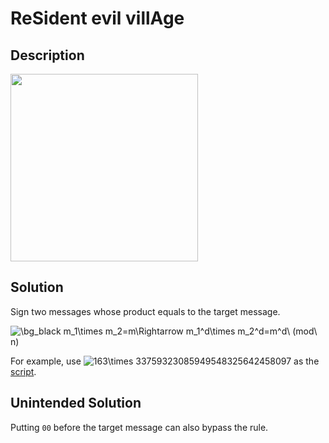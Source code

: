 # ReSident evil villAge

## __Description__

<img src="https://user-images.githubusercontent.com/32315604/120188060-38b8c880-c248-11eb-9a5f-219cb5472156.png" width=300>

## __Solution__

Sign two messages whose product equals to the target message.

<img src="https://latex.codecogs.com/svg.image?\bg_black&space;m_1\times&space;m_2=m\Rightarrow&space;m_1^d\times&space;m_2^d=m^d\&space;(mod\&space;n)" title="\bg_black m_1\times m_2=m\Rightarrow m_1^d\times m_2^d=m^d\ (mod\ n)" />

For example, use <img src="https://latex.codecogs.com/gif.latex?\bg_black&space;163\times&space;33759323085949548325642458097" title="163\times 33759323085949548325642458097" /> as the [script](solve.py).

## __Unintended Solution__

Putting ```00``` before the target message can also bypass the rule.
